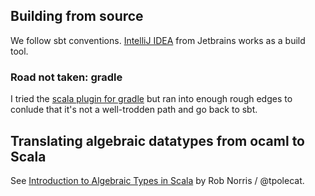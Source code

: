 ## Building from source

We follow sbt conventions.
[IntelliJ IDEA][1] from Jetbrains works as a build tool.

[1]: https://www.jetbrains.com/idea/download/?fromIDE=#section=linux

### Road not taken: gradle

I tried the [scala plugin for gradle][sg] but ran into
enough rough edges to conlude that it's not a well-trodden path
and go back to sbt.

[sg]: https://docs.gradle.org/current/userguide/scala_plugin.html


## Translating algebraic datatypes from ocaml to Scala

See [Introduction to Algebraic Types in Scala][2] by Rob Norris / @tpolecat.

[2]: http://tpolecat.github.io/presentations/algebraic_types.html
